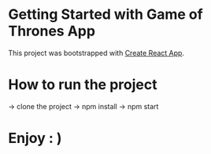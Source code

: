 # Getting Started with Game of Thrones App

This project was bootstrapped with [Create React App](https://github.com/facebook/create-react-app).


# How to run the project

-> clone the project
-> npm install
-> npm start


# Enjoy : )
